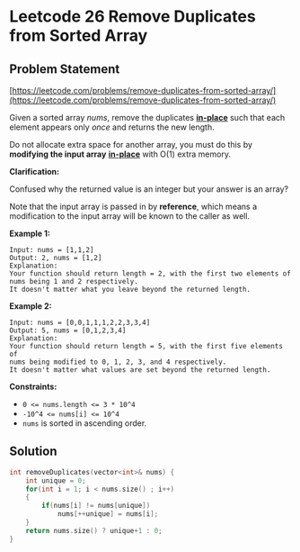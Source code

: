 # Leetcode 26 Remove Duplicates from Sorted Array

## Problem Statement

[https://leetcode.com/problems/remove-duplicates-from-sorted-array/](https://leetcode.com/problems/remove-duplicates-from-sorted-array/)

Given a sorted array _nums_, remove the duplicates [**in-place**](https://en.wikipedia.org/wiki/In-place_algorithm) such that each element appears only _once_ and returns the new length.

Do not allocate extra space for another array, you must do this by **modifying the input array** [**in-place**](https://en.wikipedia.org/wiki/In-place_algorithm) with O\(1\) extra memory.

**Clarification:**

Confused why the returned value is an integer but your answer is an array?

Note that the input array is passed in by **reference**, which means a modification to the input array will be known to the caller as well.

**Example 1:**

```text
Input: nums = [1,1,2]
Output: 2, nums = [1,2]
Explanation: 
Your function should return length = 2, with the first two elements of 
nums being 1 and 2 respectively. 
It doesn't matter what you leave beyond the returned length.
```

**Example 2:**

```text
Input: nums = [0,0,1,1,1,2,2,3,3,4]
Output: 5, nums = [0,1,2,3,4]
Explanation: 
Your function should return length = 5, with the first five elements of
nums being modified to 0, 1, 2, 3, and 4 respectively. 
It doesn't matter what values are set beyond the returned length.
```

**Constraints:**

* `0 <= nums.length <= 3 * 10^4`
* `-10^4 <= nums[i] <= 10^4`
* `nums` is sorted in ascending order.

## Solution

```cpp
int removeDuplicates(vector<int>& nums) {
    int unique = 0;
    for(int i = 1; i < nums.size() ; i++)
    {
        if(nums[i] != nums[unique])
            nums[++unique] = nums[i];
    }
    return nums.size() ? unique+1 : 0;
}
```


